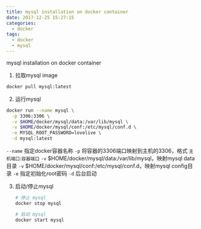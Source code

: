 ```yaml
---
title: mysql installation on docker container
date: 2017-12-25 15:27:15
categories:
  - docker
tags:
  - docker
  - mysql
---
```


mysql installation on docker container

<!-- more -->

1. 拉取mysql image

  ```bash
  docker pull mysql:latest
  ```

2. 运行mysql

  ```bash
  docker run --name mysql \
    -p 3306:3306 \
    -v $HOME/docker/mysql/data:/var/lib/mysql \
    -v $HOME/docker/mysql/conf:/etc/mysql/conf.d \
    -e MYSQL_ROOT_PASSWORD=lovelive \
    -d mysql:latest
  ```

  `--name` 指定docker容器名称
  `-p` 将容器的3306端口映射到主机的3306，格式 `主机端口`:`容器端口`
  `-v` $HOME/docker/mysql/data:/var/lib/mysql，映射mysql data目录
  `-v` $HOME/docker/mysql/conf:/etc/mysql/conf.d，映射mysql config目录
  `-e` 指定初始化root密码
  `-d` 后台启动

3. 启动/停止mysql

   ```bash
   # 停止 mysql
   docker stop mysql

   # 启动 mysql
   docker start mysql
   ```


